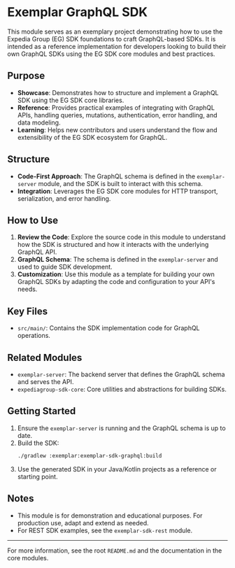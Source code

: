# Exemplar GraphQL SDK

This module serves as an exemplary project demonstrating how to use the Expedia Group (EG) SDK foundations to craft GraphQL-based SDKs. It is intended as a reference implementation for developers looking to build their own GraphQL SDKs using the EG SDK core modules and best practices.

## Purpose

- **Showcase**: Demonstrates how to structure and implement a GraphQL SDK using the EG SDK core libraries.
- **Reference**: Provides practical examples of integrating with GraphQL APIs, handling queries, mutations, authentication, error handling, and data modeling.
- **Learning**: Helps new contributors and users understand the flow and extensibility of the EG SDK ecosystem for GraphQL.

## Structure

- **Code-First Approach**: The GraphQL schema is defined in the `exemplar-server` module, and the SDK is built to interact with this schema.
- **Integration**: Leverages the EG SDK core modules for HTTP transport, serialization, and error handling.

## How to Use

1. **Review the Code**: Explore the source code in this module to understand how the SDK is structured and how it interacts with the underlying GraphQL API.
2. **GraphQL Schema**: The schema is defined in the `exemplar-server` and used to guide SDK development.
3. **Customization**: Use this module as a template for building your own GraphQL SDKs by adapting the code and configuration to your API's needs.

## Key Files

- `src/main/`: Contains the SDK implementation code for GraphQL operations.

## Related Modules

- `exemplar-server`: The backend server that defines the GraphQL schema and serves the API.
- `expediagroup-sdk-core`: Core utilities and abstractions for building SDKs.

## Getting Started

1. Ensure the `exemplar-server` is running and the GraphQL schema is up to date.
2. Build the SDK:
   ```sh
   ./gradlew :exemplar:exemplar-sdk-graphql:build
   ```
3. Use the generated SDK in your Java/Kotlin projects as a reference or starting point.

## Notes

- This module is for demonstration and educational purposes. For production use, adapt and extend as needed.
- For REST SDK examples, see the `exemplar-sdk-rest` module.

---

For more information, see the root `README.md` and the documentation in the core modules.

